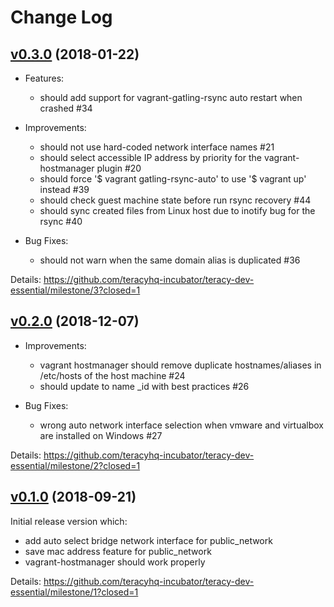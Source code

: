 # Change Log

## [v0.3.0][] (2018-01-22)

- Features:
  + should add support for vagrant-gatling-rsync auto restart when crashed #34

- Improvements:
  + should not use hard-coded network interface names #21
  + should select accessible IP address by priority for the vagrant-hostmanager plugin #20
  + should force '$ vagrant gatling-rsync-auto' to use '$ vagrant up' instead #39
  + should check guest machine state before run rsync recovery #44
  + should sync created files from Linux host due to inotify bug for the rsync #40

- Bug Fixes:
  + should not warn when the same domain alias is duplicated #36


Details: https://github.com/teracyhq-incubator/teracy-dev-essential/milestone/3?closed=1


## [v0.2.0][] (2018-12-07)

- Improvements:
  + vagrant hostmanager should remove duplicate hostnames/aliases in /etc/hosts of the host machine #24
  + should update to name \_id with best practices #26

- Bug Fixes:
  + wrong auto network interface selection when vmware and virtualbox are installed on Windows #27


Details: https://github.com/teracyhq-incubator/teracy-dev-essential/milestone/2?closed=1


## [v0.1.0][] (2018-09-21)


Initial release version which:

- add auto select bridge network interface for public_network
- save mac address feature for public_network
- vagrant-hostmanager should work properly


Details: https://github.com/teracyhq-incubator/teracy-dev-essential/milestone/1?closed=1


[v0.1.0]: https://github.com/teracyhq-incubator/teracy-dev-essential/milestone/1?closed=1
[v0.2.0]: https://github.com/teracyhq-incubator/teracy-dev-essential/milestone/2?closed=1
[v0.3.0]: https://github.com/teracyhq-incubator/teracy-dev-essential/milestone/3?closed=1

